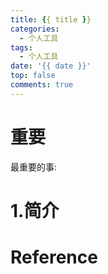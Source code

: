 ```yaml
---
title: {{ title }}
categories:
  - 个人工具
tags:
  - 个人工具
date: '{{ date }}'
top: false
comments: true
---
```


# 重要
最重要的事: 

# 1.简介

# Reference